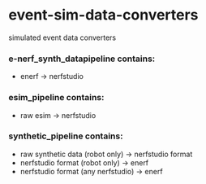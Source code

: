 # event-sim-data-converters
simulated event data converters

### e-nerf_synth_datapipeline contains:
- enerf -> nerfstudio

### esim_pipeline contains:
- raw esim -> nerfstudio

### synthetic_pipeline contains:
- raw synthetic data (robot only) -> nerfstudio format
- nerfstudio format (robot only) -> enerf
- nerfstudio format (any nerfstudio) -> enerf

